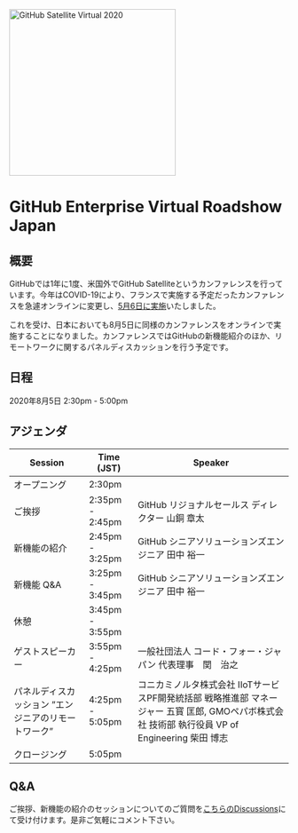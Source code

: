 <img src="https://user-images.githubusercontent.com/20879614/79027009-74be3500-7b3f-11ea-8555-bbafe6e98f14.png" width="300" alt="GitHub Satellite Virtual 2020">

# GitHub Enterprise Virtual Roadshow Japan

## 概要

GitHubでは1年に1度、米国外でGitHub Satelliteというカンファレンスを行っています。今年はCOVID-19により、フランスで実施する予定だったカンファレンスを急遽オンラインに変更し、[5月6日に実施](https://bit.ly/2z7rgZ4)いたしました。

これを受け、日本においても8月5日に同様のカンファレンスをオンラインで実施することになりました。カンファレンスではGitHubの新機能紹介のほか、リモートワークに関するパネルディスカッションを行う予定です。

## 日程

2020年8月5日 2:30pm - 5:00pm

## アジェンダ

| Session  | Time (JST) | Speaker  |
|---|---|---|
| オープニング  | 2:30pm | |
| ご挨拶  | 2:35pm - 2:45pm | GitHub リジョナルセールス ディレクター 山銅 章太 | 
| 新機能の紹介 | 2:45pm - 3:25pm | GitHub シニアソリューションズエンジニア 田中 裕一 |
| 新機能 Q&A | 3:25pm - 3:45pm | GitHub シニアソリューションズエンジニア 田中 裕一 |
| 休憩 | 3:45pm - 3:55pm | |
| ゲストスピーカー | 3:55pm - 4:25pm | 一般社団法人 コード・フォー・ジャパン 代表理事　関　治之 |
| パネルディスカッション ”エンジニアのリモートワーク” | 4:25pm - 5:05pm | コニカミノルタ株式会社 IIoTサービスPF開発統括部 戦略推進部 マネージャー 五寳 匡郎, GMOペパボ株式会社 技術部 執行役員 VP of Engineering 柴田 博志 |
| クロージング | 5:05pm | |


## Q&A

ご挨拶、新機能の紹介のセッションについてのご質問を[こちらのDiscussions](https://github.com/githubevents/JapanMeetup/discussions/2)にて受け付けます。是非ご気軽にコメント下さい。
